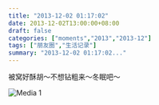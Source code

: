 ```yaml
---
title: "2013-12-02 01:17:02"
date: 2013-12-02T13:00:00+08:00
draft: false
categories: ["moments","2013","2013-12"]
tags: ["朋友圈","生活记录"]
summary: "2013-12-02 01:17:02..."
---
```


被窝好酥胡～不想钻粗来～冬眠吧～

![Media 1](/Moments/photos/2013-12-02/201312020117020.jpg)
